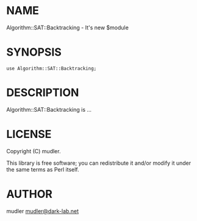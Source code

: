 # NAME

Algorithm::SAT::Backtracking - It's new $module

# SYNOPSIS

    use Algorithm::SAT::Backtracking;

# DESCRIPTION

Algorithm::SAT::Backtracking is ...

# LICENSE

Copyright (C) mudler.

This library is free software; you can redistribute it and/or modify
it under the same terms as Perl itself.

# AUTHOR

mudler <mudler@dark-lab.net>
